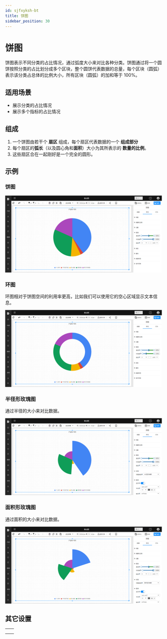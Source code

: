```yaml
---
id: sjfxyksh-bt
title: 饼图
sidebar_position: 30
---
```

# 饼图

饼图表示不同分类的占比情况，通过弧度大小来对比各种分类。饼图通过将一个圆饼按照分类的占比划分成多个区块，整个圆饼代表数据的总量，每个区块（圆弧）表示该分类占总体的比例大小，所有区块（圆弧）的加和等于 100%。

## 适用场景

- 展示分类的占比情况
- 展示多个指标的占比情况

## 组成

1. 一个饼图由若干个 **扇区** 组成，每个扇区代表数据的一个 **组成部分**
2. 每个扇区的**弧长**（以及圆心角和**面积**）大小为其所表示的 **数量的比例**。
3. 这些扇区合在一起刚好是一个完全的圆形。

## 示例

### 饼图

<div align="left"><img  src="../../../static/img/datafor/visualizer/image-20220228154321482.png"   /></div>

### 环图

环图相对于饼图空间的利用率更高，比如我们可以使用它的空心区域显示文本信息。

<div align="left"><img  src="../../../static/img/datafor/visualizer/image-20220228154411410.png"   /></div>

### 半径形玫瑰图

通过半径的大小来对比数据。

<div align="left"><img  src="../../../static/img/datafor/visualizer/image-20220228154535448.png"   /></div>

### 面积形玫瑰图

通过面积的大小来对比数据。

<div align="left"><img  src="../../../static/img/datafor/visualizer/image-20220228154619662.png"   /></div>

## 其它设置

|      |      |
| ---- | ---- |
|      |      |
|      |      |
|      |      |

